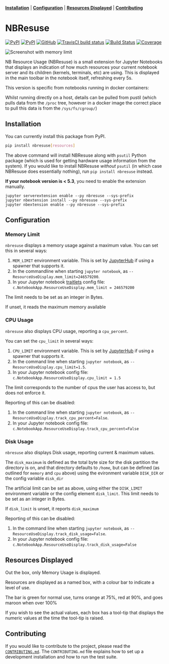 **[Installation](#installation)** |
**[Configuration](#configuration)** |
**[Resources Displayed](#resources-displayed)** |
**[Contributing](#contributing)**

# NBResuse

[![PyPI](https://img.shields.io/pypi/v/nbresuse)](https://pypi.python.org/pypi/nbresuse)
[![PyPI](https://img.shields.io/pypi/l/nbresuse)](https://pypi.python.org/pypi/nbresuse)
[![GitHub](https://img.shields.io/badge/issue_tracking-github-blue?logo=github)](https://github.com/yuvipanda/nbresuse/issues)
[![TravisCI build status](https://img.shields.io/travis/jupyter/nbviewer/master?logo=travis)](https://travis-ci.org/yuvipanda/nbresuse)
[![Build Status](https://dev.azure.com/tpaine154/jupyter/_apis/build/status/timkpaine.nbresuse?branchName=master)](https://dev.azure.com/tpaine154/jupyter/_build/latest?definitionId=17&branchName=master)
[![Coverage](https://img.shields.io/azure-devops/coverage/tpaine154/jupyter/17)](https://dev.azure.com/tpaine154/jupyter/_build?definitionId=17&_a=summary)


![Screenshot with memory limit](screenshot.png)

NB Resource Usage (NBResuse) is a small extension for Jupyter Notebooks that
displays an indication of how much resources your current notebook server and
its children (kernels, terminals, etc) are using. This is displayed in the
main toolbar in the notebook itself, refreshing every 5s.

This version is specific from notebooks running in docker containers:

Whilst running directly on a host, details can be pulled from pustil (which
pulls data from the `/proc` tree, however in a docker image the correct place
to pull this data is from the `/sys/fs/cgroup/`)

## Installation

You can currently install this package from PyPI.

```bash
pip install nbresuse[resources]
```

The above command will install NBResuse along with `psutil` Python package (which is used for getting hardware usage information from the system). If you would like to install NBResuse _without_ `psutil` (in which case NBResuse does essentially nothing), run `pip install nbresuse` instead.

**If your notebook version is < 5.3**, you need to enable the extension manually.

```
jupyter serverextension enable --py nbresuse --sys-prefix
jupyter nbextension install --py nbresuse --sys-prefix
jupyter nbextension enable --py nbresuse --sys-prefix
```

## Configuration

### Memory Limit

`nbresuse` displays a memory usage against a maximum value. You can set this
in several ways:

1. `MEM_LIMIT` environment variable. This is set by [JupyterHub](https://github.com/jupyterhub/jupyterhub/)
   if using a spawner that supports it.
2. In the commandline when starting `jupyter notebook`, as `--ResourceUseDisplay.mem_limit=246579200`.
3. In your Jupyter notebook [traitlets](https://traitlets.readthedocs.io/en/stable/) config file:
 `c.NotebookApp.ResourceUseDisplay.mem_limit = 246579200`

The limit needs to be set as an integer in Bytes.

If unset, it reads the maximum memory available

### CPU Usage

`nbresuse` also displays CPU usage, reporting a `cpu_percent`.

You can set the `cpu_limit` in several ways:

1. `CPU_LIMIT` environment variable. This is set by [JupyterHub](https://github.com/jupyterhub/jupyterhub/)
   if using a spawner that supports it.
2. In the command line when starting `jupyter notebook`, as `--ResourceUseDisplay.cpu_limit=1.5`.
3. In your Jupyter notebook config file: `c.NotebookApp.ResourceUseDisplay.cpu_limit = 1.5`

The limit corresponds to the number of cpus the user has access to, but does not enforce it.

Reporting of this can be disabled:

1. In the command line when starting `jupyter notebook`, as `--ResourceUseDisplay.track_cpu_percent=False`.
2. In your Jupyter notebook config file: `c.NotebookApp.ResourceUseDisplay.track_cpu_percent=False`

### Disk Usage

`nbresuse` also displays Disk usage, reporting current & maximum values.

The `disk_maximum` is defined as the total byte size for the disk partition the directory is on, and that
directory defaults to `/home`, but can be defined (as outlined for `memory` and `cpu` above) using the
evironment variable `DISK_DIR` or the config variable `disk_dir` 

The artificial limit can be set as above, using either the `DISK_LIMIT` environment variable or the config
element `disk_limit`. This limit needs to be set as an integer in Bytes.

If `disk_limit` is unset, it reports `disk_maximum`

Reporting of this can be disabled:

1. In the command line when starting `jupyter notebook`, as `--ResourceUseDisplay.track_disk_usage=False`.
2. In your Jupyter notebook config file: `c.NotebookApp.ResourceUseDisplay.track_disk_usage=False`



## Resources Displayed

Out the box, only Memory Usage is displayed.

Resources are displayed as a named box, with a colour bar to indicate a level of use.

The bar is green for normal use, turns orange at 75%, red at 90%, and goes maroon when over 100%

If you wish to see the actual values, each box has a tool-tip that displays the numeric values at the
time the tool-tip is raised.

## Contributing

If you would like to contribute to the project, please read the [`CONTRIBUTING.md`](CONTRIBUTING.md). The `CONTRIBUTING.md` file
explains how to set up a development installation and how to run the test suite.
